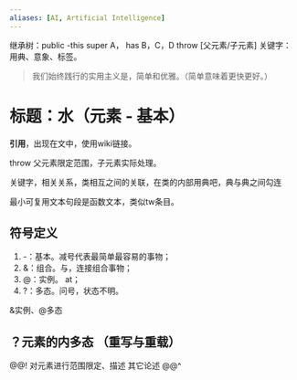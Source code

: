 ```yaml
---
aliases: [AI, Artificial Intelligence]
---
```


继承树：public -this super A，<E> has B，C，D throw [父元素/子元素]
关键字：用典、意象、标签。

> 我们始终践行的实用主义是，简单和优雅。（简单意味着更快更好。）


# 标题：水（元素 - 基本）

<!-- 权限：<public><default><private>，公开、默认、私有。 -->

**引用**，出现在文中，使用wiki链接。

throw 父元素限定范围，子元素实际处理。

关键字，相关关系，类相互之间的关联，在类的内部用典吧，典与典之间勾连

最小可复用文本句段是函数文本，类似tw条目。

## 符号定义

1. -：基本。减号代表最简单最容易的事物；
2. &：组合。与，连接组合事物；
3. @：实例。 at；
4. ?：多态。问号，状态不明。

&实例、@多态


## ？元素的内多态 （重写与重载）

@@!
对元素进行范围限定、描述
其它论述
@@^

